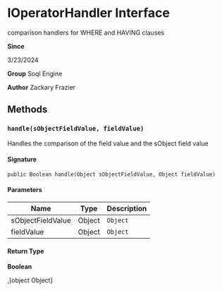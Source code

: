 # IOperatorHandler Interface

comparison handlers for WHERE and HAVING clauses

**Since** 

3/23/2024

**Group** Soql Engine

**Author** Zackary Frazier

## Methods
### `handle(sObjectFieldValue, fieldValue)`

Handles the comparison of the field value and the sObject field value

#### Signature
```apex
public Boolean handle(Object sObjectFieldValue, Object fieldValue)
```

#### Parameters
| Name | Type | Description |
|------|------|-------------|
| sObjectFieldValue | Object | `Object` |
| fieldValue | Object | `Object` |

#### Return Type
**Boolean**

,[object Object]